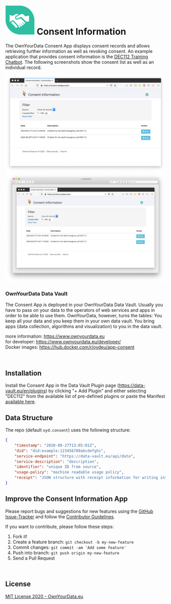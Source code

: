 # <img src="https://github.com/OwnYourData/app-consent/raw/master/app/assets/images/app-consent.png" width="92"> Consent Information    

The OwnYourData Consent App displays consent records and allows retrieving further information as well as revoking consent. An example application that provides consent information is the [DEC112 Training Chatbot](https://github.com/sem-con/sc-dec112). The following screenshots show the consent list as well as an individual record.

<img src="https://github.com/OwnYourData/app-consent/raw/master/app/assets/images/screenshot1.png">

<img src="https://github.com/OwnYourData/app-consent/raw/master/app/assets/images/screenshot2.png">


### OwnYourData Data Vault

The Consent App is deployed in your OwnYourData Data Vault. Usually you have to pass on your data to the operators of web services and apps in order to be able to use them. OwnYourData, however, turns the tables: You keep all your data and you keep them in your own data vault. You bring apps (data collection, algorithms and visualization) to you in the data vault.

more information: https://www.ownyourdata.eu    
for developer: https://www.ownyourdata.eu/developer/    
Docker images: https://hub.docker.com/r/oydeu/app-consent    

&nbsp;    

## Installation    

Install the Consent App in the Data Vault Plugin page (https://data-vault.eu/en/plugins) by clicking "+ Add Plugin" and either selecting "DEC112" from the available list of pre-defined plugins or paste the Manifest [available here](https://github.com/OwnYourData/app-consent/raw/master/config/dec112_en.json).

## Data Structure    

The repo (default `oyd.consent`) uses the following structure:    
```json
{
    "timestamp": "2020-09-27T13:05:01Z",
    "did": "did:example:123456789abcdefghi",
    "service-endpoint": "https://data-vault.eu/api/data",
    "service-description": "description",
    "identifier": "unique ID from source",
    "usage-policy": "machine readable usage policy",
    "receipt": "JSON structure with receipt information for writing into Semantic Container"
}
```

## Improve the Consent Information App

Please report bugs and suggestions for new features using the [GitHub Issue-Tracker](https://github.com/OwnYourData/app-consent/issues) and follow the [Contributor Guidelines](https://github.com/twbs/ratchet/blob/master/CONTRIBUTING.md).

If you want to contribute, please follow these steps:

1. Fork it!
2. Create a feature branch: `git checkout -b my-new-feature`
3. Commit changes: `git commit -am 'Add some feature'`
4. Push into branch: `git push origin my-new-feature`
5. Send a Pull Request

&nbsp;    

## License

[MIT License 2020 - OwnYourData.eu](https://raw.githubusercontent.com/OwnYourData/app-consent/master/LICENSE)